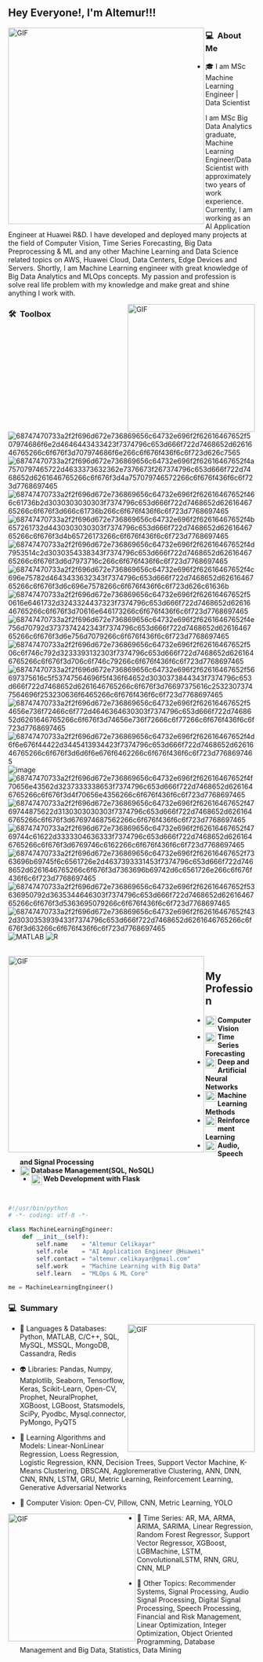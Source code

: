 <h2>Hey Everyone!, I'm Altemur!!! </h2>

<img align="left" width="400" alt="GIF" src= "https://c.tenor.com/41I-iMyClCgAAAAM/programmer-programming.gif"/>
<h3> 💻 &nbsp;About Me</h3>


- 🎓 I am MSc Machine Learning Engineer | Data Scientist

I am MSc Big Data Analytics graduate, Machine Learning Engineer/Data Scientist with approximately two years of work experience. Currently, I am working as an AI Application Engineer at Huawei R&D. I have developed and deployed many projects at the field of Computer Vision, Time Series Forecasting, Big Data Preprocessing & ML and any other Machine Learning and Data Science related topics on AWS, Huawei Cloud, Data Centers, Edge Devices and Servers. Shortly, I am Machine Learning engineer with great knowledge of Big Data Analytics and MLOps concepts. My passion and profession is solve real life problem with my knowledge and make great and shine anything I work with.

  
<img align="right" width="260" alt="GIF" src="https://c.tenor.com/AybzWPm64L8AAAAM/chatpark.gif"/>


<h3> 🛠 &nbsp;Toolbox</h3>

  ![68747470733a2f2f696d672e736869656c64732e696f2f62616467652f507974686f6e2d4646443433423f7374796c653d666f722d7468652d6261646765266c6f676f3d707974686f6e266c6f676f436f6c6f723d626c7565](https://user-images.githubusercontent.com/67932543/151657843-db9c558e-7888-4d63-9562-af563f70f51e.svg)
  ![68747470733a2f2f696d672e736869656c64732e696f2f62616467652f4a7570797465722d4633373632362e7376673f267374796c653d666f722d7468652d6261646765266c6f676f3d4a757079746572266c6f676f436f6c6f723d7768697465](https://user-images.githubusercontent.com/67932543/151657856-e08132d3-337e-4f6d-97d1-e243678c38ff.svg)
  ![68747470733a2f2f696d672e736869656c64732e696f2f62616467652f466c61736b2d3030303030303f7374796c653d666f722d7468652d6261646765266c6f676f3d666c61736b266c6f676f436f6c6f723d7768697465](https://user-images.githubusercontent.com/67932543/151657876-fd3fa7ee-779e-4086-b46e-56dcd2ae3a75.svg)
  ![68747470733a2f2f696d672e736869656c64732e696f2f62616467652f4b657261732d4430303030303f7374796c653d666f722d7468652d6261646765266c6f676f3d4b65726173266c6f676f436f6c6f723d7768697465](https://user-images.githubusercontent.com/67932543/151657885-9d613533-0cc7-4902-9d98-4c5e052e83e6.svg)
  ![68747470733a2f2f696d672e736869656c64732e696f2f62616467652f4d7953514c2d3030354338343f7374796c653d666f722d7468652d6261646765266c6f676f3d6d7973716c266c6f676f436f6c6f723d7768697465](https://user-images.githubusercontent.com/67932543/151657891-b4e1d9f0-2d24-40fb-954e-ce5878daeedd.svg)
  ![68747470733a2f2f696d672e736869656c64732e696f2f62616467652f4c696e75782d4643433632343f7374796c653d666f722d7468652d6261646765266c6f676f3d6c696e7578266c6f676f436f6c6f723d626c61636b](https://user-images.githubusercontent.com/67932543/151657933-ab183ec4-12f5-453e-a46e-44ab9b255909.svg)
  ![68747470733a2f2f696d672e736869656c64732e696f2f62616467652f50616e6461732d3243324437323f7374796c653d666f722d7468652d6261646765266c6f676f3d70616e646173266c6f676f436f6c6f723d7768697465](https://user-images.githubusercontent.com/67932543/151657935-dfd03da3-79c3-43b4-b22d-05b2d6a82827.svg)
  ![68747470733a2f2f696d672e736869656c64732e696f2f62616467652f4e756d70792d3737374242343f7374796c653d666f722d7468652d6261646765266c6f676f3d6e756d7079266c6f676f436f6c6f723d7768697465](https://user-images.githubusercontent.com/67932543/151657940-686d484b-6229-449a-8c32-ebdf2eea2b6f.svg)
  ![68747470733a2f2f696d672e736869656c64732e696f2f62616467652f506c6f746c792d3233393132303f7374796c653d666f722d7468652d6261646765266c6f676f3d706c6f746c79266c6f676f436f6c6f723d7768697465](https://user-images.githubusercontent.com/67932543/151657953-8d50a9fd-1ea3-452f-8367-911665e0a7c6.svg)
  ![68747470733a2f2f696d672e736869656c64732e696f2f62616467652f56697375616c5f53747564696f5f436f64652d3030373844343f7374796c653d666f722d7468652d6261646765266c6f676f3d76697375616c25323073747564696f253230636f6465266c6f676f436f6c6f723d7768697465](https://user-images.githubusercontent.com/67932543/151657984-efcbcc7e-7cf7-451d-91ce-e6734ceda8d2.svg)
  ![68747470733a2f2f696d672e736869656c64732e696f2f62616467652f54656e736f72466c6f772d4646364630303f7374796c653d666f722d7468652d6261646765266c6f676f3d74656e736f72666c6f77266c6f676f436f6c6f723d7768697465](https://user-images.githubusercontent.com/67932543/151657772-0ba63e33-66f3-49ad-b18f-cf75e21e29a9.svg)
  ![68747470733a2f2f696d672e736869656c64732e696f2f62616467652f4d6f6e676f44422d3445413934423f7374796c653d666f722d7468652d6261646765266c6f676f3d6d6f6e676f6462266c6f676f436f6c6f723d7768697465](https://user-images.githubusercontent.com/67932543/151657811-e932a706-6386-4fd2-9cd3-253609907454.svg)
  ![image](https://user-images.githubusercontent.com/67932543/151658270-51704ac6-c08e-4645-af5d-d152c67adaeb.png)
  ![68747470733a2f2f696d672e736869656c64732e696f2f62616467652f4f70656e43562d3237333338653f7374796c653d666f722d7468652d6261646765266c6f676f3d4f70656e4356266c6f676f436f6c6f723d7768697465](https://user-images.githubusercontent.com/67932543/151657901-1535d90d-d7e4-4e69-a71c-6e620d842aa0.svg)
  ![68747470733a2f2f696d672e736869656c64732e696f2f62616467652f4769744875622d3130303030303f7374796c653d666f722d7468652d6261646765266c6f676f3d676974687562266c6f676f436f6c6f723d7768697465](https://user-images.githubusercontent.com/67932543/151657916-ac8e4366-01d6-421f-8b48-4b845710ee6b.svg)
  ![68747470733a2f2f696d672e736869656c64732e696f2f62616467652f4769744c61622d3333304636333f7374796c653d666f722d7468652d6261646765266c6f676f3d6769746c6162266c6f676f436f6c6f723d7768697465](https://user-images.githubusercontent.com/67932543/151657918-3ddeb137-ef9c-489e-ae6f-829ce95f11a3.svg)
  ![68747470733a2f2f696d672e736869656c64732e696f2f62616467652f7363696b69745f6c6561726e2d4637393331453f7374796c653d666f722d7468652d6261646765266c6f676f3d7363696b69742d6c6561726e266c6f676f436f6c6f723d7768697465](https://user-images.githubusercontent.com/67932543/151658017-e9f3da8e-36bf-42be-b576-48e7bcd0dc12.svg)
  ![68747470733a2f2f696d672e736869656c64732e696f2f62616467652f53636950792d3635344646303f7374796c653d666f722d7468652d6261646765266c6f676f3d5363695079266c6f676f436f6c6f723d7768697465](https://user-images.githubusercontent.com/67932543/151658022-87cf3a01-e69d-4cc9-a8f5-eafbb9bb0b66.svg)
  ![68747470733a2f2f696d672e736869656c64732e696f2f62616467652f432d3030353939433f7374796c653d666f722d7468652d6261646765266c6f676f3d63266c6f676f436f6c6f723d7768697465](https://user-images.githubusercontent.com/67932543/151658038-b3f0a57b-f985-49bd-905f-851c7603654f.svg)
  ![MATLAB](https://www.mathworks.com/matlabcentral/images/matlab-file-exchange.svg)
  ![R](https://img.shields.io/badge/-R-333333?style=flat&logo=r)

<br/>

<img align="left" width="400" alt="GIF" src= "https://media1.giphy.com/media/qgQUggAC3Pfv687qPC/giphy.gif?cid=ecf05e4767nk0drj4rjlbzcizs8nmzqyg8mpcd9elo5pabyw&rid=giphy.gif&ct=g"/>

## My Profession
- <img align="left" alt="CV" width="22px" src="https://user-images.githubusercontent.com/67932543/151658740-11ed1654-fc24-40f6-bf3d-7a0151ed1c82.png" />  **Computer Vision**
- <img align="left" alt="FC" width="22px" src="https://user-images.githubusercontent.com/67932543/151658683-519ce69d-1366-44c2-9738-f1130bd14c16.png" />  **Time Series Forecasting**
- <img align="left" alt="TF" width="22px" src="https://user-images.githubusercontent.com/67932543/151658916-94b770a3-1b69-4a54-9607-2c55d1dc1887.png" />  **Deep and Artificial Neural Networks**
- <img align="left" alt="TaF" width="22px" src="https://user-images.githubusercontent.com/67932543/151658958-e4f08dcf-920e-4ae1-b315-b5de8349acfb.png" />  **Machine Learning Methods**
- <img align="left" alt="TsF" width="22px" src="https://user-images.githubusercontent.com/67932543/151659501-2d6364ab-5211-4b5b-91b7-2c0f3aea92da.png" />  **Reinforcement Learning**
- <img align="left" alt="TdF" width="22px" src="https://user-images.githubusercontent.com/67932543/151659550-b4a62ef9-363b-4ae3-9b22-c0176f8bcc18.png" />  **Audio, Speech and Signal Processing**
- <img align="left" alt="TwF" width="20px" src="https://user-images.githubusercontent.com/67932543/151659686-e49c7855-e953-465b-b260-e3dee3f9a4e3.png" />  **Database Management(SQL, NoSQL)**
- <img align="left" alt="TfF" width="22px" src="https://user-images.githubusercontent.com/67932543/151659609-af8f6f19-7976-4bba-ab19-f422a52dd422.png" />  **Web Development with Flask**


<br/>


```python
#!/usr/bin/python
# -*- coding: utf-8 -*-

class MachineLearningEngineer:
    def __init__(self):
        self.name    = "Altemur Celikayar"
        self.role    = "AI Application Engineer @Huawei"
        self.contact = "altemur.celikayar@gmail.com"
        self.work    = "Machine Learning with Big Data"
        self.learn   = "MLOps & ML Core"

me = MachineLearningEngineer()
```
<h3> 💻 &nbsp;Summary</h3>
<img align="right" width="260" alt="GIF" src="https://c.tenor.com/_DOBjnGspYAAAAAC/code-coding.gif"/>

- 🤠 Languages & Databases: Python, MATLAB, C/C++, SQL, MySQL, MSSQL, MongoDB, Cassandra, Redis 

- 👽 Libraries: Pandas, Numpy, Matplotlib, Seaborn, Tensorflow, Keras, Scikit-Learn, Open-CV, Prophet, NeuralProphet, XGBoost, LGBoost, Statsmodels, SciPy, Pyodbc, Mysql.connector, PyMongo, PyQT5

- 👾 Learning Algorithms and Models: Linear-NonLinear Regression, Loess Regression, Logistic Regression, KNN, Decision Trees, Support Vector Machine, K-Means Clustering, DBSCAN, Aggloremerative Clustering, ANN, DNN, CNN, RNN, LSTM, GRU, Metric Learning, Reinforcement Learning, Generative Adversarial Networks

- 🤖 Computer Vision: Open-CV, Pillow, CNN, Metric Learning, YOLO
<img align="left" width="260" alt="GIF" src="https://c.tenor.com/MDcGuSztcboAAAAC/stock-market-roller-coaster.gif"/>

- 🎃 Time Series: AR, MA, ARMA, ARIMA, SARIMA, Linear Regression, Random Forest Regressor, Support Vector Regressor, XGBoost, LGBMachine, LSTM, ConvolutionalLSTM, RNN, GRU, CNN, MLP

- 🤡 Other Topics: Recommender Systems, Signal Processing, Audio Signal Processing, Digital Signal Processing, Speech Processing, Financial and Risk Management, Linear Optimization, Integer Optimization, Object Oriented Programming, Database Management and Big Data, Statistics, Data Mining


